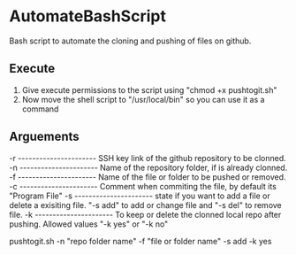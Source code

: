 # AutomateBashScript
Bash script to automate the cloning and pushing of files on github.

## Execute
1. Give execute permissions to the script using "chmod +x pushtogit.sh"
2. Now move the shell script to "/usr/local/bin" so you can use it as a command

## Arguements
-r   ---------------------- SSH key link of the github repository to be clonned.
-n   ---------------------- Name of the repository folder, if is already clonned.
-f   ---------------------- Name of the file or folder to be pushed or removed.
-c   ---------------------- Comment when commiting the file, by default its "Program File"
-s   ---------------------- state if you want to add a file or delete a exisiting file. 
                            "-s add" to add or change file and "-s del" to remove file.
-k   ---------------------- To keep or delete the clonned local repo after pushing. Allowed values "-k yes" or "-k no"

pushtogit.sh -n "repo folder name" -f "file or folder name" -s add -k yes
